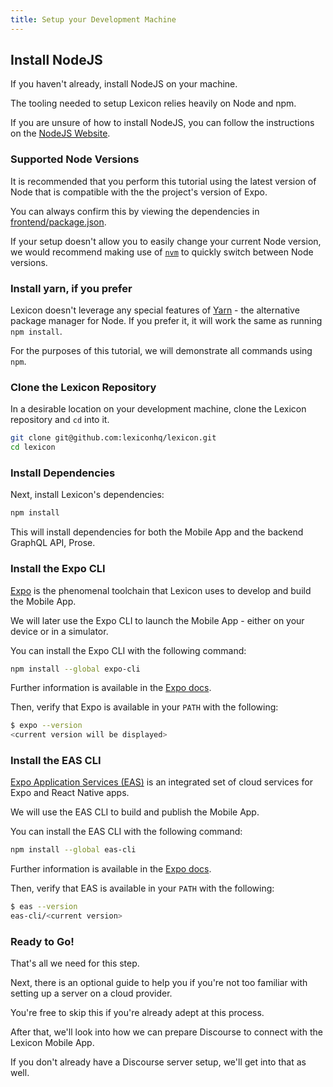 ```yaml
---
title: Setup your Development Machine
---
```


## Install NodeJS

If you haven't already, install NodeJS on your machine.

The tooling needed to setup Lexicon relies heavily on Node and npm.

If you are unsure of how to install NodeJS, you can follow the instructions on the [NodeJS Website](https://nodejs.org/en/download/).

### Supported Node Versions

It is recommended that you perform this tutorial using the latest version of Node that is compatible with the the project's version of Expo.

You can always confirm this by viewing the dependencies in [frontend/package.json](https://github.com/lexiconhq/lexicon/blob/master/frontend/package.json).

If your setup doesn't allow you to easily change your current Node version, we would recommend making use of [`nvm`](https://github.com/nvm-sh/nvm) to quickly switch between Node versions.

### Install yarn, if you prefer

Lexicon doesn't leverage any special features of [Yarn](https://yarnpkg.com/) - the alternative package manager for Node. If you prefer it, it will work the same as running `npm install`.

For the purposes of this tutorial, we will demonstrate all commands using `npm`.

### Clone the Lexicon Repository

In a desirable location on your development machine, clone the Lexicon repository and `cd` into it.

```sh
git clone git@github.com:lexiconhq/lexicon.git
cd lexicon
```

### Install Dependencies

Next, install Lexicon's dependencies:

```sh
npm install
```

This will install dependencies for both the Mobile App and the backend GraphQL API, Prose.

### Install the Expo CLI

[Expo](https://expo.io/) is the phenomenal toolchain that Lexicon uses to develop and build the Mobile App.

We will later use the Expo CLI to launch the Mobile App - either on your device or in a simulator.

You can install the Expo CLI with the following command:

```sh
npm install --global expo-cli
```

Further information is available in the [Expo docs](https://docs.expo.io/).

Then, verify that Expo is available in your `PATH` with the following:

```sh
$ expo --version
<current version will be displayed>
```

### Install the EAS CLI

[Expo Application Services (EAS)](https://expo.dev/eas/) is an integrated set of cloud services for Expo and React Native apps.

We will use the EAS CLI to build and publish the Mobile App.

You can install the EAS CLI with the following command:

```sh
npm install --global eas-cli
```

Further information is available in the [Expo docs](https://docs.expo.dev/eas/).

Then, verify that EAS is available in your `PATH` with the following:

```sh
$ eas --version
eas-cli/<current version>
```

### Ready to Go!

That's all we need for this step.

Next, there is an optional guide to help you if you're not too familiar with setting up a server on a cloud provider.

You're free to skip this if you're already adept at this process.

After that, we'll look into how we can prepare Discourse to connect with the Lexicon Mobile App.

If you don't already have a Discourse server setup, we'll get into that as well.
